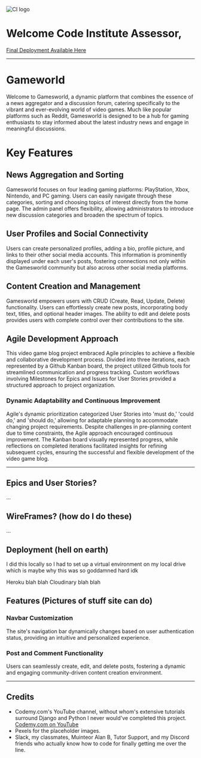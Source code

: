 ![CI logo](https://codeinstitute.s3.amazonaws.com/fullstack/ci_logo_small.png)

# Welcome Code Institute Assessor,

[Final Deployment Available Here](https://project-4-django-app-dee496c0d081.herokuapp.com/)

---

# Gameworld

Welcome to Gamesworld, a dynamic platform that combines the essence of a news aggregator and a discussion forum, catering specifically to the vibrant and ever-evolving world of video games. Much like popular platforms such as Reddit, Gamesworld is designed to be a hub for gaming enthusiasts to stay informed about the latest industry news and engage in meaningful discussions.

# Key Features
## News Aggregation and Sorting
Gamesworld focuses on four leading gaming platforms: PlayStation, Xbox, Nintendo, and PC gaming. Users can easily navigate through these categories, sorting and choosing topics of interest directly from the home page. The admin panel offers flexibility, allowing administrators to introduce new discussion categories and broaden the spectrum of topics.

## User Profiles and Social Connectivity
Users can create personalized profiles, adding a bio, profile picture, and links to their other social media accounts. This information is prominently displayed under each user's posts, fostering connections not only within the Gamesworld community but also across other social media platforms.

## Content Creation and Management
Gamesworld empowers users with CRUD (Create, Read, Update, Delete) functionality. Users can effortlessly create new posts, incorporating body text, titles, and optional header images. The ability to edit and delete posts provides users with complete control over their contributions to the site.

## Agile Development Approach

This video game blog project embraced Agile principles to achieve a flexible and collaborative development process. Divided into three iterations, each represented by a Github Kanban board, the project utilized Github tools for streamlined communication and progress tracking. Custom workflows involving Milestones for Epics and Issues for User Stories provided a structured approach to project organization.

### Dynamic Adaptability and Continuous Improvement

Agile's dynamic prioritization categorized User Stories into 'must do,' 'could do,' and 'should do,' allowing for adaptable planning to accommodate changing project requirements. Despite challenges in pre-planning content due to time constraints, the Agile approach encouraged continuous improvement. The Kanban board visually represented progress, while reflections on completed iterations facilitated insights for refining subsequent cycles, ensuring the successful and flexible development of the video game blog.

---

## Epics and User Stories?

...

## WireFrames? (how do I do these)

...

## Deployment (hell on earth)

I did this locally so I had to set up a virtual environment on my local drive which is maybe why this was so goddamned hard idk

Heroku blah blah Cloudinary blah blah

## Features (Pictures of stuff site can do)

### Navbar Customization
The site's navigation bar dynamically changes based on user authentication status, providing an intuitive and personalized experience.

### Post and Comment Functionality
Users can seamlessly create, edit, and delete posts, fostering a dynamic and engaging community-driven content creation environment.

---

## Credits

- Codemy.com's YouTube channel, without whom's extensive tutorials surround Django and Python I never would've completed this project. [Codemy.com on YouTube](https://www.youtube.com/@Codemycom)
- Pexels for the placeholder images.
- Slack, my classmates, Muinteor Alan B, Tutor Support, and my Discord friends who actually know how to code for finally getting me over the line.

